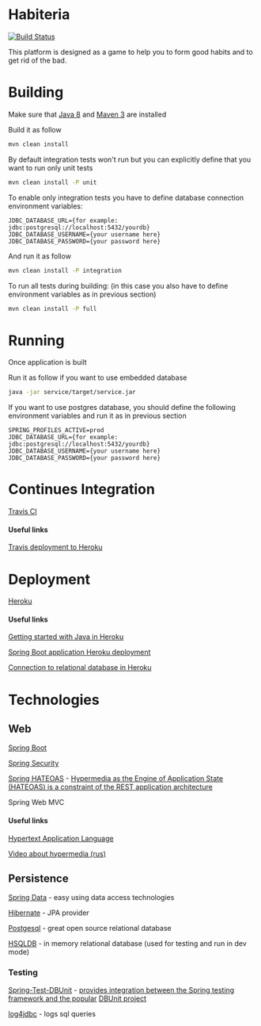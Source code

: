 # Habiteria

[![Build Status](https://travis-ci.org/NetCracker-2017-Team/project.svg?branch=master)]()

This platform is designed as a game to help you to form good habits and to get rid of the bad.

# Building
Make sure that [Java 8](http://www.oracle.com/technetwork/java/javase/downloads/jdk8-downloads-2133151.html) and [Maven 3](https://maven.apache.org/download.cgi) are installed

Build it as follow
```bash
mvn clean install 
```
By default integration tests won't run but you can explicitly define that you want to run only unit tests
```bash
mvn clean install -P unit
```
To enable only integration tests you have to define database connection environment variables:
```
JDBC_DATABASE_URL={for example: jdbc:postgresql://localhost:5432/yourdb}
JDBC_DATABASE_USERNAME={your username here}
JDBC_DATABASE_PASSWORD={your password here}
```
And run it as follow
```bash
mvn clean install -P integration
```
To run all tests during building: (in this case you also have to define environment variables as in previous section)
```bash
mvn clean install -P full
```
# Running
Once application is built

Run it as follow if you want to use embedded database
```bash
java -jar service/target/service.jar
```
If you want to use postgres database, you should define the following environment variables and run it as in previous section
```
SPRING_PROFILES_ACTIVE=prod
JDBC_DATABASE_URL={for example: jdbc:postgresql://localhost:5432/yourdb}
JDBC_DATABASE_USERNAME={your username here}
JDBC_DATABASE_PASSWORD={your password here}
```

# Continues Integration
[Travis CI](https://travis-ci.org "Travis CI web site")

#### Useful links
[Travis deployment to Heroku](https://docs.travis-ci.com/user/deployment/heroku/)

# Deployment
[Heroku](heroku.com "Heroku web site")

#### Useful links
[Getting started with Java in Heroku](https://devcenter.heroku.com/articles/getting-started-with-java#introduction)

[Spring Boot application Heroku deployment](https://docs.spring.io/spring-boot/docs/current/reference/html/cloud-deployment.html#cloud-deployment-heroku)

[Connection to relational database in Heroku](https://devcenter.heroku.com/articles/connecting-to-relational-databases-on-heroku-with-java)
# Technologies

## Web
[Spring Boot](https://projects.spring.io/spring-boot/ "Spring boot project")

[Spring Security](https://projects.spring.io/spring-security/ "Spring security project")

[Spring HATEOAS](https://projects.spring.io/spring-hateoas/ "Spring HATEOAS project") - [Hypermedia as the Engine of Application State (HATEOAS) is a constraint of the REST application architecture](https://en.wikipedia.org/wiki/HATEOAS "Wiki HATEOAS")

Spring Web MVC

#### Useful links
[Hypertext Application Language](http://stateless.co/hal_specification.html "HAL")

[Video about hypermedia (rus)](https://www.youtube.com/watch?v=G9apMqwRedA "YouTube video from JUG")

## Persistence
[Spring Data](https://projects.spring.io/spring-data/ "Spring data project") - easy using data access technologies

[Hibernate](http://hibernate.org "Hibernate web site") - JPA provider

[Postgesql](https://www.postgresql.org "Postgresql") - great open source relational database

[HSQLDB](http://hsqldb.org "HSQLDB") - in memory relational database (used for testing and run in dev mode)

### Testing
[Spring-Test-DBUnit](https://github.com/springtestdbunit/spring-test-dbunit "GitHub repository") - [provides integration between the Spring testing framework and the popular](https://springtestdbunit.github.io/spring-test-dbunit/ "Docs") [DBUnit project](http://dbunit.sourceforge.net "Docs") 

[log4jdbc](https://github.com/arthurblake/log4jdbc "GitHub repository") - logs sql queries
